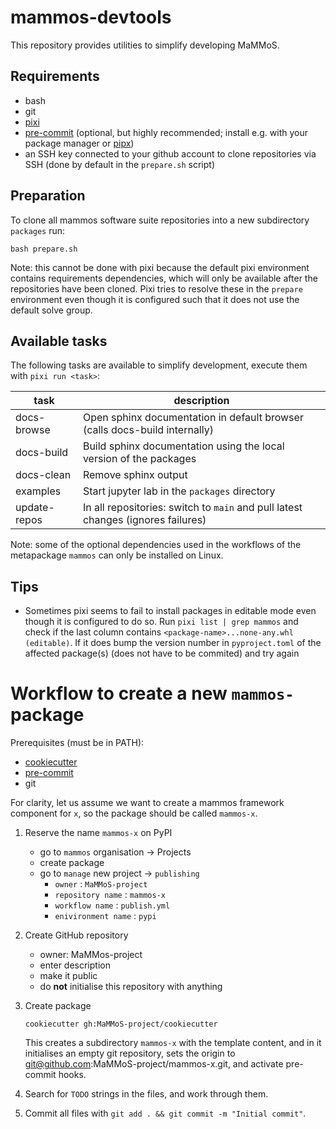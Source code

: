# mammos-devtools

This repository provides utilities to simplify developing MaMMoS.

## Requirements
- bash
- git
- [pixi](https://pixi.sh/latest/)
- [pre-commit](https://pre-commit.com/) (optional, but highly recommended;
  install e.g. with your package manager or [pipx](https://pipx.pypa.io/latest/installation/))
- an SSH key connected to your github account to clone repositories via SSH
  (done by default in the `prepare.sh` script)

## Preparation

To clone all mammos software suite repositories into a new subdirectory
`packages` run:
```shell
bash prepare.sh
```

Note: this cannot be done with pixi because the default pixi environment
contains requirements dependencies, which will only be available after the
repositories have been cloned. Pixi tries to resolve these in the `prepare`
environment even though it is configured such that it does not use the default
solve group.


## Available tasks

The following tasks are available to simplify development, execute them with
`pixi run <task>`:

| task         | description                                                                      |
|--------------|----------------------------------------------------------------------------------|
| docs-browse  | Open sphinx documentation in default browser (calls docs-build internally)       |
| docs-build   | Build sphinx documentation using the local version of the packages               |
| docs-clean   | Remove sphinx output                                                             |
| examples     | Start jupyter lab in the `packages` directory                                    |
| update-repos | In all repositories: switch to `main` and pull latest changes (ignores failures) |

Note: some of the optional dependencies used in the workflows of the metapackage
`mammos` can only be installed on Linux.

## Tips

- Sometimes pixi seems to fail to install packages in editable mode even though
  it is configured to do so. Run `pixi list | grep mammos` and check if the last
  column contains `<package-name>...none-any.whl (editable)`. If it does bump
  the version number in `pyproject.toml` of the affected package(s) (does not
  have to be commited) and try again

# Workflow to create a new `mammos-` package

Prerequisites (must be in PATH):
- [cookiecutter](https://cookiecutter.readthedocs.io/en/stable/installation.html#install-cookiecutter)
- [pre-commit](https://pre-commit.com/#install)
- git

For clarity, let us assume we want to create a mammos framework component for `x`, so the package should be called `mammos-x`.

1. Reserve the name `mammos-x` on PyPI

   - go to `mammos` organisation -> Projects
   - create package
   - go to `manage` new project -> `publishing`
     - `owner` : `MaMMoS-project`
     - `repository name` : `mammos-x`
     - `workflow name` : `publish.yml`
     - `enivironment name` : `pypi`
    
2. Create GitHub repository
   - owner: MaMMos-project
   - enter description
   - make it public
   - do **not** initialise this repository with anything

3. Create package

   ```console
   cookiecutter gh:MaMMoS-project/cookiecutter
   ```

   This creates a subdirectory `mammos-x` with the template content, and in it initialises an empty git repository, sets the origin to git@github.com:MaMMoS-project/mammos-x.git, and activate pre-commit hooks.
   
4. Search for `TODO` strings in the files, and work through them.

5. Commit all files with `git add . && git commit -m "Initial commit"`.

